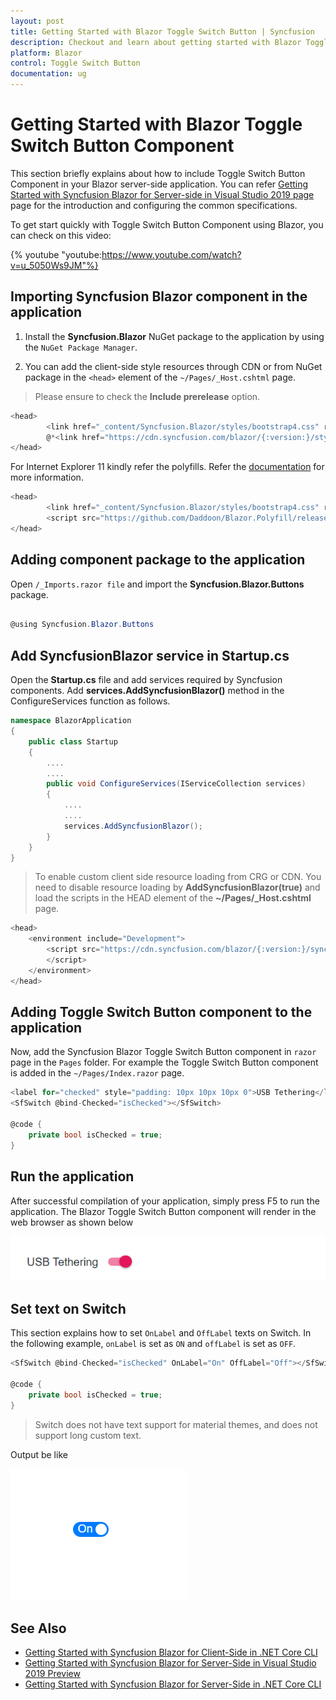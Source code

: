 ```yaml
---
layout: post
title: Getting Started with Blazor Toggle Switch Button | Syncfusion
description: Checkout and learn about getting started with Blazor Toggle Switch Button component of Syncfusion, and more details.
platform: Blazor
control: Toggle Switch Button 
documentation: ug
---
```


<!-- markdownlint-disable MD024 -->

# Getting Started with Blazor Toggle Switch Button Component

This section briefly explains about how to include Toggle Switch Button Component in your Blazor server-side  application. You can refer [Getting Started with Syncfusion Blazor for Server-side in Visual Studio 2019 page](https://blazor.syncfusion.com/documentation/getting-started/blazor-server-side-visual-studio-2019/) page for the introduction and configuring the common specifications.

To get start quickly with Toggle Switch Button Component using Blazor, you can check on this video:

{% youtube
"youtube:https://www.youtube.com/watch?v=u_5050Ws9JM"%}

## Importing Syncfusion Blazor component in the application

1. Install the **Syncfusion.Blazor** NuGet package to the application by using the `NuGet Package Manager`.

2. You can add the client-side style resources through CDN or from NuGet package in the `<head>` element of the `~/Pages/_Host.cshtml` page.

> Please ensure to check the **Include prerelease** option.

```csharp
<head>
        <link href="_content/Syncfusion.Blazor/styles/bootstrap4.css" rel="stylesheet" />
        @*<link href="https://cdn.syncfusion.com/blazor/{:version:}/styles/bootstrap4.css" rel="stylesheet" />*@
</head>
```

For Internet Explorer 11 kindly refer the polyfills. Refer the [documentation](https://blazor.syncfusion.com/documentation/common/how-to/render-blazor-server-app-in-ie/) for more information.

```csharp
<head>
        <link href="_content/Syncfusion.Blazor/styles/bootstrap4.css" rel="stylesheet" />
        <script src="https://github.com/Daddoon/Blazor.Polyfill/releases/download/3.0.1/blazor.polyfill.min.js"></script>
</head>
```

## Adding component package to the application

Open `/_Imports.razor file` and import the **Syncfusion.Blazor.Buttons** package.

```csharp

@using Syncfusion.Blazor.Buttons

```

## Add SyncfusionBlazor service in Startup.cs

Open the **Startup.cs** file and add services required by Syncfusion components.
Add **services.AddSyncfusionBlazor()** method in the ConfigureServices function as follows.

```csharp
namespace BlazorApplication
{
    public class Startup
    {
        ....
        ....
        public void ConfigureServices(IServiceCollection services)
        {
            ....
            ....
            services.AddSyncfusionBlazor();
        }
    }
}
```

> To enable custom client side resource loading from CRG or CDN. You need to disable resource loading by **AddSyncfusionBlazor(true)** and load the scripts in the HEAD element of the **~/Pages/_Host.cshtml** page.

```csharp
<head>
    <environment include="Development">
        <script src="https://cdn.syncfusion.com/blazor/{:version:}/syncfusion-blazor.min.js">
        </script>
    </environment>
</head>
```

## Adding Toggle Switch Button component to the application

Now, add the Syncfusion Blazor Toggle Switch Button component in `razor` page in the `Pages` folder. For example the Toggle Switch Button component is added in the `~/Pages/Index.razor` page.

```csharp
<label for="checked" style="padding: 10px 10px 10px 0">USB Tethering</label>
<SfSwitch @bind-Checked="isChecked"></SfSwitch>

@code {
    private bool isChecked = true;
}
```

## Run the application

After successful compilation of your application, simply press F5 to run the application. The Blazor Toggle Switch Button component will render in the web browser as shown below

![Switch Sample](./images/switch.png)

## Set text on Switch

This section explains how to set `OnLabel` and `OffLabel` texts on Switch. In the following example, `onLabel` is set as `ON` and `offLabel` is set as `OFF`.

```csharp
<SfSwitch @bind-Checked="isChecked" OnLabel="On" OffLabel="Off"></SfSwitch>

@code {
    private bool isChecked = true;
}
```

> Switch does not have text support for material themes, and does not support long custom text.

Output be like

![Switch Sample](./images/switch-label.png)

## See Also

* [Getting Started with Syncfusion Blazor for Client-Side in .NET Core CLI](https://blazor.syncfusion.com/documentation/getting-started/blazor-webassembly-dotnet-cli/)
* [Getting Started with Syncfusion Blazor for Server-Side in Visual Studio 2019 Preview](https://blazor.syncfusion.com/documentation/getting-started/blazor-server-side-visual-studio-2019/)
* [Getting Started with Syncfusion Blazor for Server-Side in .NET Core CLI](https://blazor.syncfusion.com/documentation/getting-started/blazor-server-side-dotnet-cli/)
